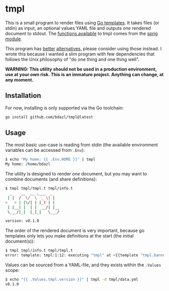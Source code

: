 # tmpl

This is a small program to render files using [Go templates](https://pkg.go.dev/text/template).
It takes files (or stdin) as input, an optional values YAML file and outputs *one* rendered
document to stdout. The [functions available](https://masterminds.github.io/sprig) to tmpl comes
from the [sprig module](https://github.com/Masterminds/sprig).

This program has [better](https://github.com/hairyhenderson/gomplate)
[alternatives](https://github.com/belitre/gotpl), please consider using those instead. I wrote
this because I wanted a slim program with few dependencies that follows the Unix philosophy of
"do one thing and one thing well".

**WARNING: This utility should not be used in a production environment, use at your own risk.
This is an immature project. Anything can change, at any moment.**

## Installation

For now, installing is only supported via the Go toolchain:

```bash
go install github.com/bdazl/tmpl@latest
```

## Usage

The most basic use-case is reading from stdin (the available environment variables can be
accessed from `.Env`):

```bash
$ echo "My home: {{ .Env.HOME }}" | tmpl
My home: /home/bdazl
```

The utility is designed to render *one* document, but you may want to combine documents (and
share definitions):

```bash
$ tmpl tmpl/tmpl.t tmpl/info.t
  _    __  __ ,___  _
 | |  /  \/  \  _ \| |
<   > | |\/| | |_) | |
 | |__| |  | |  __/| |__
 \___/|_|  |_|_|   \___/

version: v0.1.0
```

The order of the rendered document is very important, because go templates only lets you make
definitions at the start (the initial document(s)):

```bash
$ tmpl tmpl/info.t tmpl/tmpl.t
error: template: tmpl:1:12: executing "tmpl" at <{{template "tmpl.banner"}}>: template "tmpl.banner" not defined
```

Values can be sourced from a YAML-file, and they exists within the `.Values` scope:

```bash
$ echo "{{ .Values.tmpl.version }}" | tmpl -d tmpl/data.yml
v0.1.0
```
